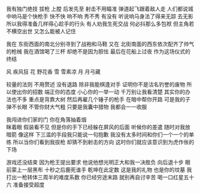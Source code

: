 我有独门绝技 拔枪 上膛 后发先至
射击不用瞄准 弹道起飞跟着敌人走
人们都说城中响马是个快枪手
快不快 响不响 秀不秀 有没有
听说响马身法了得来无踪 去无影
所以我得准备几样得心趁手的行头
有人劝我生死交战 何必抖那么多包袱
但主角若不横空出世 又怎么能被人记住  

我在 东街西面的南北分别寻到了战袍和马鞋
又在 北街南面的西东依次配齐了帅气的枪械
我在酒馆喝了三杯 却绝不是因为胆怯
最后在花船上过夜 作为这场仪式的终结

风 疾风狂 花 野花香 
雪 雪素凉 月 月弓藏

较量的法则 不用赘述 没有退路 
除非我能棋逢对手 证明你不是沽名钓誉的废物
所以使出你的招数 端正你的态度
小心你的一举一动 千万别让我看清楚
其实你的办法也不多 重点是背靠大树
然后再雇几个锤子的枪手 在暗中帮你开路
可是我的子弹不长眼 不管你财大气粗
只要是我囊中猎物 我都会一一收服

我闯进你们家的门 你在角落抽着烟 	
眯着眼 假装看不见 
但是你的手下已经躲在屏风的后面 
听候你的差遣 随时对我放暗箭
像这样 下三滥的手段我只能说一句抱歉
我没有太多时间和你们一个一个的单练
所以当你们看到我拔枪 却猜不到射击的方向
这时你们就应该意识到为虎作伥的下场
 
游戏还没结束 因为枪王提出要求
他说他想光明正大和我一决胜负
向后退十步 眼前蒙上一层黑布
十秒之后鹿死谁手 乾坤在此定数
这是我的礼物 也是你的坟墓
我打出一枪转体三周半的难度系数
你已经穷途末路 就别再自讨辛苦
喝一口红星五十六 准备接受超度
